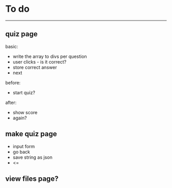 # To do
---
## quiz page
basic:  
  * write the array to divs per question
  * user clicks - is it correct?
  * store correct answer
  * next

before:
  * start quiz?

after:
  * show score
  * again?

## make quiz page
  * input form
  * go back
  * save string as json
  * <=

## view files page?
